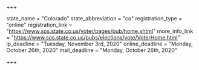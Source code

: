 +++

state_name = "Colorado"
state_abbreviation = "co"
registration_type = "online"
registration_link = "https://www.sos.state.co.us/voter/pages/pub/home.xhtml"
more_info_link = "https://www.sos.state.co.us/pubs/elections/vote/VoterHome.html"
ip_deadline = "Tuesday, November 3rd, 2020"
online_deadline = "Monday, October 26th, 2020"
mail_deadline = "Monday, October 26th, 2020"

+++